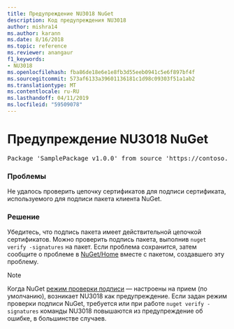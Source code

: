 ```yaml
---
title: Предупреждение NU3018 NuGet
description: Код предупреждения NU3018
author: mishra14
ms.author: karann
ms.date: 8/16/2018
ms.topic: reference
ms.reviewer: anangaur
f1_keywords:
- NU3018
ms.openlocfilehash: fba86de18e6e1e8fb3d55eeb0941c5e6f897bf4f
ms.sourcegitcommit: 573af6133a39601136181c1d98c09303f51a1ab2
ms.translationtype: MT
ms.contentlocale: ru-RU
ms.lasthandoff: 04/11/2019
ms.locfileid: "59509078"
---
```

# <a name="nuget-warning-nu3018"></a>Предупреждение NU3018 NuGet

<pre>Package 'SamplePackage v1.0.0' from source 'https://contoso.com/index.json': The primary signature found a chain building issue: A certificate chain processed, but terminated in a root certificate which is not trusted by the trust provider.</pre>

### <a name="issue"></a>Проблемы

Не удалось проверить цепочку сертификатов для подписи сертификата, используемого для подписи пакета клиента NuGet.


### <a name="solution"></a>Решение

Убедитесь, что подпись пакета имеет действительной цепочкой сертификатов. Можно проверить подпись пакета, выполнив `nuget verify -signatures` на пакет. Если проблема сохранится, затем сообщите о проблеме в [NuGet/Home](https://github.com/NuGet/Home/issues) вместе с пакетом, создавшего эту проблему.


> [!Note]
> Когда NuGet [режим проверки подписи](https://docs.microsoft.com/en-us/nuget/consume-packages/installing-signed-packages#configure-package-signature-requirements) — настроены на прием (по умолчанию), возникает NU3018 как предупреждение. Если задан режим проверки подписи NuGet, требуется или при работе `nuget verify -signatures` команды NU3018 повышаются из предупреждение об ошибке, в большинстве случаев. 